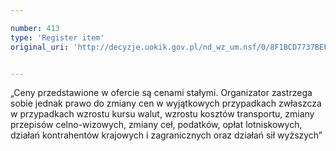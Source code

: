 ```yaml
---

number: 413
type: 'Register item'
original_uri: 'http://decyzje.uokik.gov.pl/nd_wz_um.nsf/0/8F1BCD7737BEFD8AC12572DD00329549?OpenDocument'


---
```


„Ceny przedstawione w ofercie są cenami stałymi. Organizator zastrzega sobie jednak prawo do zmiany cen w wyjątkowych przypadkach zwłaszcza w przypadkach wzrostu kursu walut, wzrostu kosztów transportu, zmiany przepisów celno-wizowych, zmiany ceł, podatków, opłat lotniskowych, działań kontrahentów krajowych i zagranicznych oraz działań sił wyższych”
